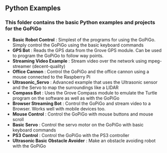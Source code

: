## Python Examples
### This folder contains the basic Python examples and projects for the GoPiGo

- **Basic Robot Control** : Simplest of the programs for using the GoPiGo. Simply control the GoPiGo using the basic keyboard commands
- **GPS Bot** : Reads the GPS data from the Grove GPS module. Can be used to program the GoPiGo to follow way points.
- **Streaming Video Example** : Stream video over the network using mpeg-streamer (decent-quality)
- **Office Cannon** : Control the GoPiGo and the office cannon using a mouse connected to the Raspberry Pi
- **Ultrasonic_Servo** : Advanced example that uses the Ultrasonic sensor and the Servo to map the surroundings like a LIDAR
- **Compass Bot** : Uses the Grove Compass module to emulate the Turtle program on the software as well as with the GoPiGo
- **Browser Streaming Bot** : Control the GoPiGo and stream video to a Browser. Works well with mobile devices too.
- **Mouse Control** : Control the GoPiGo with mouse buttons and mouse scroll
- **Basic Servo** : Control the servo motor on the GoPiGo with basic keyboard commands
- **PS3 Control** : Control the GoPiGo with the PS3 controller
- **Ultrasonic Basic Obstacle Avoider** : Make an obstacle avoiding robot with the GoPiGo